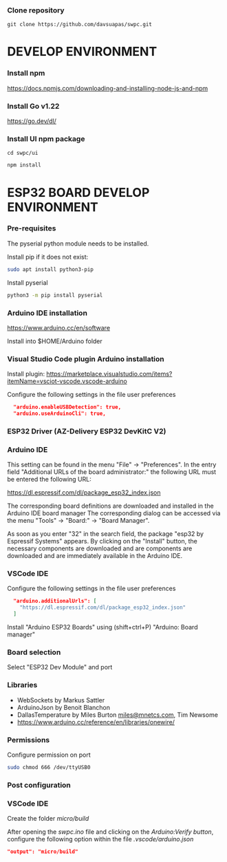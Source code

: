 ### Clone repository

```shell
git clone https://github.com/davsuapas/swpc.git
```

# DEVELOP ENVIRONMENT

### Install npm

https://docs.npmjs.com/downloading-and-installing-node-js-and-npm

### Install Go v1.22

https://go.dev/dl/

### Install UI npm package

```shell
cd swpc/ui
```
```shell
npm install
```

# ESP32 BOARD DEVELOP ENVIRONMENT

### Pre-requisites

The pyserial python module needs to be installed.

Install pip if it does not exist: 

~~~bash
sudo apt install python3-pip
~~~

Install pyserial

~~~bash
python3 -m pip install pyserial
~~~

### Arduino IDE installation

https://www.arduino.cc/en/software

Install into $HOME/Arduino folder

### Visual Studio Code plugin Arduino installation

Install plugin: https://marketplace.visualstudio.com/items?itemName=vsciot-vscode.vscode-arduino

Configure the following settings in the file user preferences

~~~json
  "arduino.enableUSBDetection": true,
  "arduino.useArduinoCli": true,
~~~


### ESP32 Driver (AZ-Delivery ESP32 DevKitC V2)

### Arduino IDE

This setting can be found in the menu "File" -> "Preferences". In the
entry field "Additional URLs of the board administrator:" 
the following URL must be entered the following URL:

https://dl.espressif.com/dl/package_esp32_index.json

The corresponding board definitions are downloaded and installed
in the Arduino IDE board manager The corresponding dialog can be accessed
via the menu "Tools" -> "Board:" -> "Board Manager".

As soon as you enter "32" in the search field, the package "esp32
by Espressif Systems" appears. By clicking on the "Install" button,
the necessary components are downloaded and are
components are downloaded and are immediately available in the Arduino IDE.

### VSCode IDE

Configure the following settings in the file user preferences

~~~json
  "arduino.additionalUrls": [
    "https://dl.espressif.com/dl/package_esp32_index.json"
  ]
~~~

Install "Arduino ESP32 Boards" using (shift+ctrl+P) "Arduino: Board manager" 

### Board selection 

Select "ESP32 Dev Module" and port

### Libraries 

- WebSockets by Markus Sattler
- ArduinoJson by Benoit Blanchon
- DallasTemperature by Miles Burton <miles@mnetcs.com>, Tim Newsome
- https://www.arduino.cc/reference/en/libraries/onewire/

### Permissions

Configure permission on port

~~~bash
sudo chmod 666 /dev/ttyUSB0
~~~

### Post configuration

### VSCode IDE

Create the folder *micro/build*

After opening the *swpc.ino* file and clicking on the *Arduino:Verify button*,
configure the following option within the file *.vscode/arduino.json*

~~~json
"output": "micro/build"
~~~

